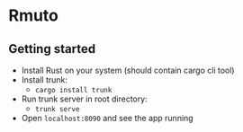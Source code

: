 # Rmuto

## Getting started
- Install Rust on your system (should contain cargo cli tool)
- Install trunk:
  - `cargo install trunk`
- Run trunk server in root directory:
  - `trunk serve`
- Open `localhost:8090` and see the app running